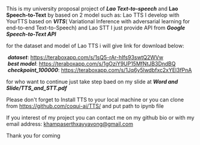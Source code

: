 This is my university proposal project of ***Lao Text-to-speech*** and **Lao Speech-to-Text** by based on 2 model such as: Lao TTS I develop with YourTTS based on ***VITS***( Variational Inference with adversarial learning for end-to-end Text-to-Speech) and Lao STT I just provide API from ***Google Speech-to-Text API***

for the dataset and model of Lao TTS i will give link for download below:

&nbsp;***dataset***: https://teraboxapp.com/s/1sQ5-rAr-hIfs93swtQ2WVw \
&nbsp;***best model***: https://teraboxapp.com/s/1gOziY9UP15MfNtJB3DndBQ \
&nbsp;***checkpoint_100000***: https://teraboxapp.com/s/1Jq6y5lwdbfxc2xYEl3fPnA 



for who want to continue just take step baed on my slide at ***Word and Slide/TTS_and_STT.pdf***

Please don't forget to Install TTS to your local machine or you can clone from https://github.com/coqui-ai/TTS/ and put path to ipynb file

If you interest of my project you can contact me on my github bio or with my email address: khampaserthxayyavong@gmail.com

Thank you for coming
